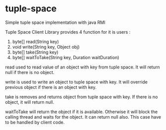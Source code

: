 # tuple-space
Simple tuple space implementation with java RMI

Tuple Space Client Library provides 4 function for it is users : 

1. byte[] read(String key)
2. void write(String key, Object obj)
3. byte[] take(String key)
4. byte[] waitToTake(String key, Duration waitDuration)


read used to read value of an object with key from tuple space. It will return null if there is no object.

write is used to write an object to tuple space with key. It will override previous object if there is an object with key.

take is removes and returns object from tuple space with key. If there is no object, it will return null.

waitToTake will return the object if it is available. Otherwise it will block the calling thread and waits for the object.
It can return null also. This case have to be handled by client code.

